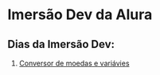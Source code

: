 # Imersão Dev da Alura

## Dias da Imersão Dev:

1. <a href="aula01">Conversor de moedas e variávies</a>
